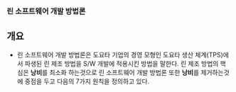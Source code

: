 ### 린 소프트웨어 개발 방법론

## 개요

- 린 소프트웨어 개발 방법론은 도요타 기업의 경영 모형인 도요타 생산 체계(TPS)에서 파생된 린 제조 방법을 S/W 개발에 적용시킨 방법을 말한다. 린 제조 방법의 핵심은 **낭비**를 최소화 하는것으로 린 소프트웨어 개발 방법론 또한 **낭비**를 제거하는것에 중점을 두고 다음의 7가지 원칙을 정의하고 있다.
